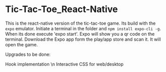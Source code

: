 # Tic-Tac-Toe_React-Native

This is the react-native version of the tic-tac-toe game. Its build with the `expo` emulator. Initiate a terminal in the folder and `npm install expo-cli -g`. 
When its done execute 'expo start'. Expo will show you a qr code on the terminal. Download the Expo app form the play/app store and scan it. It will open the game.

Upgrades to be done:

Hook implementation \n
Interactive CSS for web/desktop
